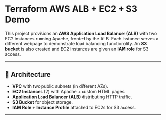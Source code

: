 # Terraform AWS ALB + EC2 + S3 Demo

This project provisions an **AWS Application Load Balancer (ALB)** with two EC2 instances running Apache, fronted by the ALB. Each instance serves a different webpage to demonstrate load balancing functionality. An **S3 bucket** is also created and EC2 instances are given an **IAM role** for S3 access.

---

## 🚀 Architecture
- **VPC** with two public subnets (in different AZs).  
- **EC2 Instances** (2) with Apache + custom HTML pages.  
- **Application Load Balancer (ALB)** distributing HTTP traffic.  
- **S3 Bucket** for object storage.  
- **IAM Role + Instance Profile** attached to EC2s for S3 access.  

---


